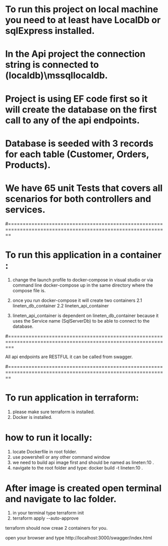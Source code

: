 # To run this project on local machine you need to at least have LocalDb or sqlExpress installed.

# In the Api project the connection string is connected to (localdb)\\mssqllocaldb.

# Project is using EF code first so it will create the database on the first call to any of the api endpoints.

# Database is seeded with 3 records for each table (Customer, Orders, Products).

# We have 65 unit Tests that covers all scenarios for both controllers and services.

#=============================================================================================================

# To run this application in a container :

1. change the launch profile to docker-compose in visual studio or via command line docker-compose up in the same directory where the compose file is.

2. once you run docker-compose it will create two containers
   2.1 lineten_db_container
   2.2 lineten_api_container

3. lineten_api_container is dependent on lineten_db_container because it uses the Service name (SqlServerDb) to be able to connect to the database.

#==============================================================================================================

All api endpoints are RESTFUL it can be called from swagger.

#=============================================================================================================

# To run application in terraform:

1. please make sure terraform is installed.
2. Docker is installed.

# how to run it locally:

1. locate Dockerfile in root folder.
2. use powershell or any other command window
3. we need to build api image first and should be named as lineten:10 .
4. navigate to the root folder and type: docker build -t lineten:10 .

# After image is created open terminal and navigate to Iac folder.

1. in your terminal type terraform init
2. terraform apply --auto-approve

terraform should now creae 2 containers for you.

open your browser and type http://localhost:3000/swagger/index.html
